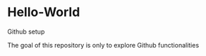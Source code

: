 # Hello-World
Github setup


The goal of this repository is only to explore Github functionalities 
